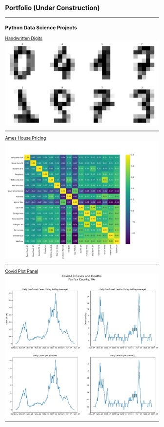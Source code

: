 ## Portfolio (Under Construction)

---

### Python Data Science Projects 

[Handwritten Digits](/projects/handwritten_digits_classifier)
<img src="images/handwritten_digits.png?raw=true"/>

---
[Ames House Pricing](/projects/ames_house_pricing_project.html)
<img src="images/ames_house_pricing_project.png?raw=true"/>

---
[Covid Plot Panel](/projects/covid_counties_fairfax.html)
<img src="images/output_8_0.png?raw=true"/>

---
